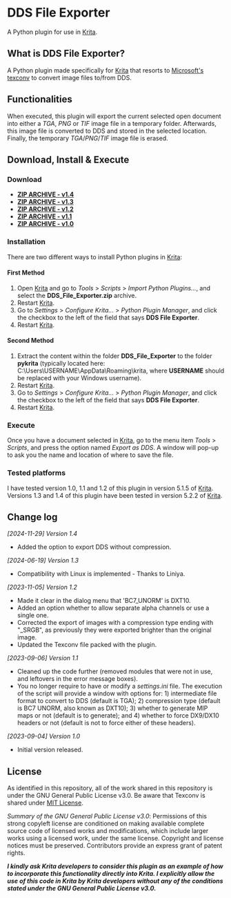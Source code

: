 # DDS File Exporter
A Python plugin for use in [Krita](https://krita.org).

## What is DDS File Exporter?
A Python plugin made specifically for [Krita](https://krita.org) that resorts to [Microsoft's texconv](https://github.com/Microsoft/DirectXTex/wiki/Texconv) to convert image files to/from DDS.

## Functionalities
When executed, this plugin will export the current selected open document into either a _TGA_, _PNG_ or _TIF_ image file in a temporary folder. Afterwards, this image file is converted to DDS and stored in the selected location. Finally, the temporary _TGA_/_PNG_/_TIF_ image file is erased.

## Download, Install & Execute
### Download
+ **[ZIP ARCHIVE - v1.4](https://github.com/esuriddick/Programming/raw/main/Python/Krita/DDS_File_Exporter/Downloads/DDS_File_Exporter_v1.4.zip)**
+ **[ZIP ARCHIVE - v1.3](https://github.com/esuriddick/Programming/raw/main/Python/Krita/DDS_File_Exporter/Downloads/DDS_File_Exporter_v1.3.zip)**
+ **[ZIP ARCHIVE - v1.2](https://github.com/esuriddick/Programming/raw/main/Python/Krita/DDS_File_Exporter/Downloads/DDS_File_Exporter_v1.2.zip)**
+ **[ZIP ARCHIVE - v1.1](https://github.com/esuriddick/Programming/raw/main/Python/Krita/DDS_File_Exporter/Downloads/DDS_File_Exporter_v1.1.zip)**
+ **[ZIP ARCHIVE - v1.0](https://github.com/esuriddick/Programming/raw/main/Python/Krita/DDS_File_Exporter/Downloads/DDS_File_Exporter_v1.0.zip)**

### Installation
There are two different ways to install Python plugins in [Krita](https://krita.org):
#### First Method
1. Open [Krita](https://krita.org) and go to _Tools_ > _Scripts_ > _Import Python Plugins..._, and select the **DDS_File_Exporter.zip** archive.
2. Restart [Krita](https://krita.org).
3. Go to _Settings_ > _Configure Krita..._ > _Python Plugin Manager_, and click the checkbox to the left of the field that says **DDS File Exporter**.
4. Restart [Krita](https://krita.org).

#### Second Method
1. Extract the content within the folder **DDS_File_Exporter** to the folder **pykrita** (typically located here: C:\Users\USERNAME\AppData\Roaming\krita, where **USERNAME** should be replaced with your Windows username).
2. Restart [Krita](https://krita.org).
3. Go to _Settings_ > _Configure Krita..._ > _Python Plugin Manager_, and click the checkbox to the left of the field that says **DDS File Exporter**.
4. Restart [Krita](https://krita.org).

### Execute
Once you have a document selected in [Krita](https://krita.org), go to the menu item _Tools_ > _Scripts_, and press the option named _Export as DDS_. A window will pop-up to ask you the name and location of where to save the file.

### Tested platforms
I have tested version 1.0, 1.1 and 1.2 of this plugin in version 5.1.5 of [Krita](https://krita.org). Versions 1.3 and 1.4 of this plugin have been tested in version 5.2.2 of [Krita](https://krita.org).

## Change log
_[2024-11-29] Version 1.4_
- Added the option to export DDS without compression.

_[2024-06-19] Version 1.3_
- Compatibility with Linux is implemented - Thanks to Liniya.

_[2023-11-05] Version 1.2_
- Made it clear in the dialog menu that 'BC7_UNORM' is DXT10.
- Added an option whether to allow separate alpha channels or use a single one.
- Corrected the export of images with a compression type ending with "_SRGB", as previously they were exported brighter than the original image.
- Updated the Texconv file packed with the plugin.

_[2023-09-06] Version 1.1_
- Cleaned up the code further (removed modules that were not in use, and leftovers in the error message boxes).
- You no longer require to have or modify a _settings.ini_ file. The execution of the script will provide a window with options for: 1) intermediate file format to convert to DDS (default is TGA); 2) compression type (default is BC7 UNORM, also known as DXT10); 3) whether to generate MIP maps or not (default is to generate); and 4) whether to force DX9/DX10 headers or not (default is not to force either of these headers).

_[2023-09-04] Version 1.0_
- Initial version released.

## License
As identified in this repository, all of the work shared in this repository is under the GNU General Public License v3.0. Be aware that Texconv is shared under [MIT License](https://opensource.org/license/mit/).

_Summary of the GNU General Public License v3.0_: Permissions of this strong copyleft license are conditioned on making available complete source code of licensed works and modifications, which include larger works using a licensed work, under the same license. Copyright and license notices must be preserved. Contributors provide an express grant of patent rights.

**_I kindly ask Krita developers to consider this plugin as an example of how to incorporate this functionality directly into Krita. I explicitly allow the use of this code in Krita by Krita developers without any of the conditions stated under the GNU General Public License v3.0._**
